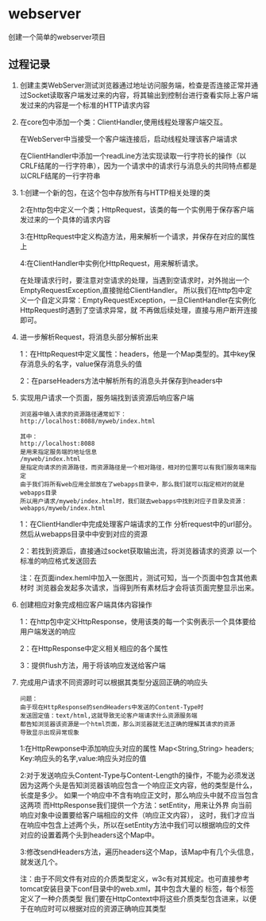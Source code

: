 # webserver
创建一个简单的webserver项目

## 过程记录

1.  创建主类WebServer测试浏览器通过地址访问服务端，检查是否连接正常并通过Socket读取客户端发过来的内容，将其输出到控制台进行查看实际上客户端发过来的内容是一个标准的HTTP请求内容

2.  在core包中添加一个类：ClientHandler,使用线程处理客户端交互。
   
    在WebServer中当接受一个客户端连接后，启动线程处理该客户端请求
   
    在ClientHandler中添加一个readLine方法实现读取一行字符长的操作（以CRLF结尾的一行字符串），因为一个请求中的请求行与消息头的共同特点都是以CRLF结尾的一行字符串

3.  1:创建一个新的包，在这个包中存放所有与HTTP相关处理的类

    2:在http包中定义一个类；HttpRequest，该类的每一个实例用于保存客户端发过来的一个具体的请求内容
	
	3:在HttpRequest中定义构造方法，用来解析一个请求，并保存在对应的属性上
	
	4:在ClientHandler中实例化HttpRequest，用来解析请求。
	
	在处理请求行时，要注意对空请求的处理，当遇到空请求时，对外抛出一个EmptyRequestException,直接抛给ClientHandler。
    所以我们在http包中定义一个自定义异常：EmptyRequestException，一旦ClientHandler在实例化HttpRequest时遇到了空请求异常，就
    不再做后续处理，直接与用户断开连接即可。
    
4.  进一步解析Request，将消息头部分解析出来
    
    1：在HttpRequest中定义属性：headers，他是一个Map类型的。其中key保存消息头的名字，value保存消息头的值
    
    2：在parseHeaders方法中解析所有的消息头并保存到headers中
    
5.  实现用户请求一个页面，服务端找到该资源后响应客户端

        浏览器中输入请求的资源路径通常如下：
        http://localhost:8088/myweb/index.html
        
        其中：
        http://localhost:8088
        是用来指定服务端的地址信息
        /myweb/index.html
        是指定向请求的资源路径，而资源路径是一个相对路径，相对的位置可以有我们服务端来指定
        由于我们将所有web应用全部放在了webapps目录中，那么我们就可以指定相对的就是webapps目录
        所以用户请求/myweb/index.html时，我们就去webapps中找到对应子目录及资源：webapps/myweb/index.html
        
    1：在ClientHandler中完成处理客户端请求的工作
    分析request中的url部分。然后从webapps目录中中安到对应的资源
    
    2：若找到资源后，直接通过socket获取输出流，将浏览器请求的资源
        以一个标准的响应格式发送回去
    
    注：在页面index.heml中加入一张图片，测试可知，当一个页面中包含其他素材时
        浏览器会发起多次请求，当得到所有素材后才会将该页面完整显示出来。

6.  创建相应对象完成相应客户端具体内容操作
    
    1：在http包中定义HttpResponse，使用该类的每一个实例表示一个具体要给用户端发送的响应

    2：在HttpResponse中定义相关相应的各个属性

    3：提供flush方法，用于将该响应发送给客户端

7.  完成用户请求不同资源时可以根据其类型分返回正确的响应头
    
        问题：
        由于现在HttpResponse的sendHeaders中发送的Content-Type时
        发送固定值：text/html,这就导致无论客户端请求什么资源服务端
        都告知浏览器该资源是一个html页面，那么浏览器就无法正确的理解其请求的资源
        导致显示出现异常现象
    
    1:在HttpRewponse中添加响应头对应的属性
    	Map<String,String> headers;
    	Key:响应头的名字,value:响应头对应的值
    	
    2:对于发送响应头Content-Type与Content-Length的操作，不能为必须发送
    	因为这两个头是告知浏览器该响应包含一个响应正文内容，他的类型是什么，长度是多少。
    	如果一个响应中不含有响应正文时，那么响应头中就不应当包含这两项
    	而HttpResponse我们提供一个方法：setEntity，用来让外界
    	向当前响应对象中设置要给客户端相应的文件（响应正文内容），
    	这时，我们才应当在响应中包含上述两个头，所以在setEntity方法中我们可以根据响应的文件
    	对应的设置着两个头到headers这个Map中。
    	
    3:修改sendHeaders方法，遍历headers这个Map，该Map中有几个头信息，就发送几个。
    	
    注：由于不同文件有对应的介质类型定义，w3c有对其规定。也可直接参考tomcat安装目录下conf目录中的web.xml，其中包含大量的
    	<mime-mapping>标签，每个标签定义了一种介质类型
    	我们要在HttpContext中将这些介质类型包含进来，以便于在响应时可以根据对应的资源正确响应其类型